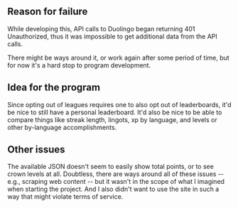 
## Reason for failure

While developing this, API calls to Duolingo began returning 401 Unauthorized, thus it was impossible to get additional data from the API calls.

There might be ways around it, or work again after some period of time, but for now it's a hard stop to program development.

## Idea for the program

Since opting out of leagues requires one to also opt out of leaderboards, it'd be nice to still have a personal leaderboard. It'd also be nice to be able to compare things like streak length, lingots, xp by language, and levels or other by-language accomplishments.

## Other issues

The available JSON doesn't seem to easily show total points, or to see crown levels at all. Doubtless, there are ways around all of these issues -- e.g., scraping web content -- but it wasn't in the scope of what I imagined when starting the project. And I also didn't want to use the site in such a way that might violate terms of service.
